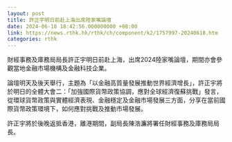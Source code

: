 ```yaml
---
layout: post
title: 許正宇明日前赴上海出席陸家嘴論壇
date: 2024-06-18 18:42:56.000000000 +08:00
link: https://news.rthk.hk/rthk/ch/component/k2/1757997-20240618.htm
categories: rthk
---
```


財經事務及庫務局局長許正宇明日前赴上海，出席2024陸家嘴論壇，期間亦會參觀當地金融市場機構及金融科技企業。
 
論壇明天及後天舉行，主題為「以金融高質量發展推動世界經濟增長」，許正宇將於明日的全體大會二：「加強國際貨幣政策協調，應對全球經濟復蘇挑戰」發言，從環球貨幣政策與實體經濟表現、金融穩定及金融市場發展三方面，分享在當前國際貨幣政策環境下，如何應對挑戰及推動市場發展。

許正宇將於後晚返抵香港，離港期間，副局長陳浩濂將署任財經事務及庫務局局長。
